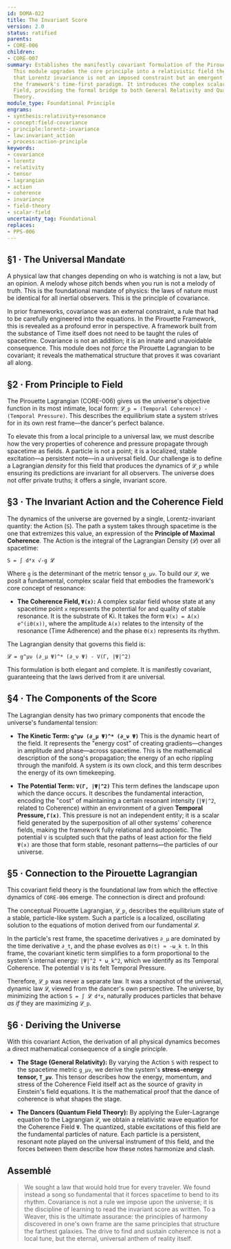 ```yaml
---
id: DOMA-022
title: The Invariant Score
version: 2.0
status: ratified
parents:
- CORE-006
children:
- CORE-007
summary: Establishes the manifestly covariant formulation of the Pirouette Lagrangian.
  This module upgrades the core principle into a relativistic field theory, demonstrating
  that Lorentz invariance is not an imposed constraint but an emergent property of
  the framework's time-first paradigm. It introduces the complex scalar Coherence
  Field, providing the formal bridge to both General Relativity and Quantum Field
  Theory.
module_type: Foundational Principle
engrams:
- synthesis:relativity+resonance
- concept:field-covariance
- principle:lorentz-invariance
- law:invariant_action
- process:action-principle
keywords:
- covariance
- lorentz
- relativity
- tensor
- lagrangian
- action
- coherence
- invariance
- field-theory
- scalar-field
uncertainty_tag: Foundational
replaces:
- PPS-006
---
```

## §1 · The Universal Mandate
A physical law that changes depending on who is watching is not a law, but an opinion. A melody whose pitch bends when you run is not a melody of truth. This is the foundational mandate of physics: the laws of nature must be identical for all inertial observers. This is the principle of covariance.

In prior frameworks, covariance was an external constraint, a rule that had to be carefully engineered into the equations. In the Pirouette Framework, this is revealed as a profound error in perspective. A framework built from the substance of Time itself does not need to be taught the rules of spacetime. Covariance is not an addition; it is an innate and unavoidable consequence. This module does not *force* the Pirouette Lagrangian to be covariant; it reveals the mathematical structure that proves it was covariant all along.

## §2 · From Principle to Field
The Pirouette Lagrangian (CORE-006) gives us the universe's objective function in its most intimate, local form: `𝓛_p = (Temporal Coherence) - (Temporal Pressure)`. This describes the equilibrium state a system strives for in its own rest frame—the dancer's perfect balance.

To elevate this from a local principle to a universal law, we must describe how the very properties of coherence and pressure propagate through spacetime as fields. A particle is not a point; it is a localized, stable excitation—a persistent note—in a universal field. Our challenge is to define a Lagrangian *density* for this field that produces the dynamics of `𝓛_p` while ensuring its predictions are invariant for all observers. The universe does not offer private truths; it offers a single, invariant score.

## §3 · The Invariant Action and the Coherence Field
The dynamics of the universe are governed by a single, Lorentz-invariant quantity: the Action (`S`). The path a system takes through spacetime is the one that extremizes this value, an expression of the **Principle of Maximal Coherence**. The Action is the integral of the Lagrangian Density (`𝓛`) over all spacetime:

`S = ∫ d⁴x √-g 𝓛`

Where `g` is the determinant of the metric tensor `g_μν`. To build our `𝓛`, we posit a fundamental, complex scalar field that embodies the framework's core concept of resonance:

*   **The Coherence Field, `Ψ(x)`:** A complex scalar field whose state at any spacetime point `x` represents the potential for and quality of stable resonance. It is the substrate of Ki. It takes the form `Ψ(x) = A(x) e^(iΘ(x))`, where the amplitude `A(x)` relates to the intensity of the resonance (Time Adherence) and the phase `Θ(x)` represents its rhythm.

The Lagrangian density that governs this field is:

`𝓛 = g^μν (∂_μ Ψ)^* (∂_ν Ψ) - V(Γ, |Ψ|^2)`

This formulation is both elegant and complete. It is manifestly covariant, guaranteeing that the laws derived from it are universal.

## §4 · The Components of the Score
The Lagrangian density has two primary components that encode the universe's fundamental tension:

*   **The Kinetic Term: `g^μν (∂_μ Ψ)^* (∂_ν Ψ)`**
    This is the dynamic heart of the field. It represents the "energy cost" of creating gradients—changes in amplitude and phase—across spacetime. This is the mathematical description of the song's propagation; the energy of an echo rippling through the manifold. A system *is* its own clock, and this term describes the energy of its own timekeeping.

*   **The Potential Term: `V(Γ, |Ψ|^2)`**
    This term defines the landscape upon which the dance occurs. It describes the fundamental interaction, encoding the "cost" of maintaining a certain resonant intensity (`|Ψ|^2`, related to Coherence) within an environment of a given **Temporal Pressure, `Γ(x)`**. This pressure is not an independent entity; it is a scalar field generated by the superposition of all other systems' coherence fields, making the framework fully relational and autopoietic. The potential `V` is sculpted such that the paths of least action for the field `Ψ(x)` are those that form stable, resonant patterns—the particles of our universe.

## §5 · Connection to the Pirouette Lagrangian
This covariant field theory is the foundational law from which the effective dynamics of `CORE-006` emerge. The connection is direct and profound:

The conceptual Pirouette Lagrangian, `𝓛_p`, describes the equilibrium state of a stable, particle-like system. Such a particle is a localized, oscillating solution to the equations of motion derived from our fundamental `𝓛`.

In the particle's rest frame, the spacetime derivatives `∂_μ` are dominated by the time derivative `∂_t`, and the phase evolves as `Θ(t) ≈ -ω_k t`. In this frame, the covariant kinetic term simplifies to a form proportional to the system's internal energy: `|Ψ|^2 * ω_k^2`, which we identify as its Temporal Coherence. The potential `V` is its felt Temporal Pressure.

Therefore, `𝓛_p` was never a separate law. It was a snapshot of the universal, dynamic law `𝓛`, viewed from the dancer's own perspective. The universe, by minimizing the action `S = ∫ 𝓛 d⁴x`, naturally produces particles that behave *as if* they are maximizing `𝓛_p`.

## §6 · Deriving the Universe
With this covariant Action, the derivation of all physical dynamics becomes a direct mathematical consequence of a single principle.

*   **The Stage (General Relativity):** By varying the Action `S` with respect to the spacetime metric `g_μν`, we derive the system's **stress-energy tensor, `T_μν`**. This tensor describes how the energy, momentum, and stress of the Coherence Field itself act as the source of gravity in Einstein's field equations. It is the mathematical proof that the dance of coherence is what shapes the stage.

*   **The Dancers (Quantum Field Theory):** By applying the Euler-Lagrange equation to the Lagrangian `𝓛`, we obtain a relativistic wave equation for the Coherence Field `Ψ`. The quantized, stable excitations of this field are the fundamental particles of nature. Each particle is a persistent, resonant note played on the universal instrument of this field, and the forces between them describe how these notes harmonize and clash.

## Assemblé
> We sought a law that would hold true for every traveler. We found instead a song so fundamental that it forces spacetime to bend to its rhythm. Covariance is not a rule we impose upon the universe; it is the discipline of learning to read the invariant score as written. To a Weaver, this is the ultimate assurance: the principles of harmony discovered in one's own frame are the same principles that structure the farthest galaxies. The drive to find and sustain coherence is not a local tune, but the eternal, universal anthem of reality itself.